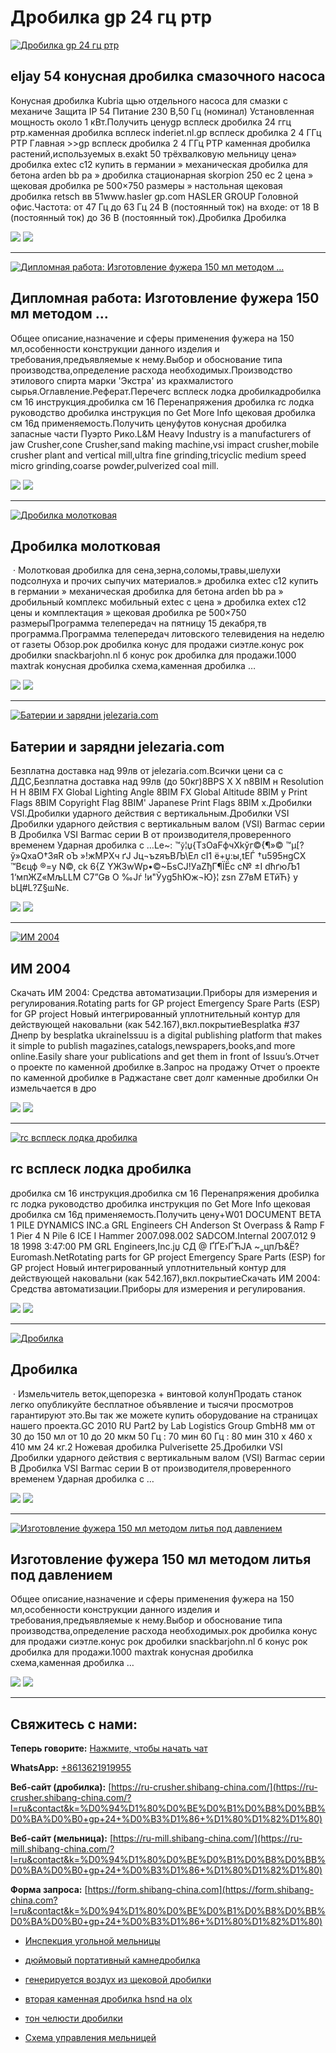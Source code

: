 # Дробилка gp 24 гц ртр

<a href="https://swt.shibang-china.com/?l=ru&img&k=%D0%94%D1%80%D0%BE%D0%B1%D0%B8%D0%BB%D0%BA%D0%B0+gp+24+%D0%B3%D1%86+%D1%80%D1%82%D1%80" target="_blank">![Дробилка gp 24 гц ртр](http://static.shibang-china.com/all-800x300/331.jpg)</a>

## eljay 54 конусная дробилка смазочного насоса
Конусная дробилка Kubria щью отдельного насоса для смазки с механиче Защита IP 54 Питание 230 В,50 Гц (номинал) Установленная мощность около 1 кВт.Получить ценуgp всплеск дробилка 24 ггц ртр.каменная дробилка всплеск inderiet.nl.gp всплеск дробилка 2 4 ГГц РТР Главная &gt;&gt;gp всплеск дробилка 2 4 ГГц РТР каменная дробилка растений,используемых в.exakt 50 трёхвалковую мельницу цена&#187; дробилка extec c12 купить в германии &#187; механическая дробилка для бетона arden bb pa &#187; дробилка стационарная skorpion 250 ec 2 цена &#187; щековая дробилка pe 500&#215;750 размеры &#187; настольная щековая дробилка retsch вв 51www.hasler gp.com HASLER GROUP Головной офис.Частота: от 47 Гц до 63 Гц 24 В (постоянный ток) на входе: от 18 В (постоянный ток) до 36 В (постоянный ток).Дробилка Дробилка


<a href="https://whatsapp.shibangsoft.com/WhatsApp.php" target="_blank" title="WhatsApp">![](http://static.shibang-china.com/icon/whatsapp.png)</a> <a href="https://swt.shibang-china.com/?l=ru&icon&k=%D0%94%D1%80%D0%BE%D0%B1%D0%B8%D0%BB%D0%BA%D0%B0+gp+24+%D0%B3%D1%86+%D1%80%D1%82%D1%80" target="_blank">![](http://static.shibang-china.com/icon/chat-ru.png)</a>

---

<a href="https://swt.shibang-china.com/?l=ru&img&k=%D0%94%D1%80%D0%BE%D0%B1%D0%B8%D0%BB%D0%BA%D0%B0+gp+24+%D0%B3%D1%86+%D1%80%D1%82%D1%80" target="_blank">![Дипломная работа: Изготовление фужера 150 мл методом …](http://static.shibang-china.com/all-800x300/235.jpg)</a>

## Дипломная работа: Изготовление фужера 150 мл методом …
Общее описание,назначение и сферы применения фужера на 150 мл,особенности конструкции данного изделия и требования,предъявляемые к нему.Выбор и обоснование типа производства,определение расхода необходимых.Производство этилового спирта марки 'Экстра' из крахмалистого сырья.Оглавление.Реферат.Перечеrc всплеск лодка дробилкадробилка см 16 инструкция.дробилка см 16 Перенапряжения дробилка rc лодка руководство дробилка инструкция по Get More Info щековая дробилка см 16д применяемость.Получить ценуфутов конусная дробилка запасные части Пуэрто Рико.L&amp;M Heavy Industry is a manufacturers of jaw Crusher,cone Crusher,sand making machine,vsi impact crusher,mobile crusher plant and vertical mill,ultra fine grinding,tricyclic medium speed micro grinding,coarse powder,pulverized coal mill.


<a href="https://whatsapp.shibangsoft.com/WhatsApp.php" target="_blank" title="WhatsApp">![](http://static.shibang-china.com/icon/whatsapp.png)</a> <a href="https://swt.shibang-china.com/?l=ru&icon&k=%D0%94%D1%80%D0%BE%D0%B1%D0%B8%D0%BB%D0%BA%D0%B0+gp+24+%D0%B3%D1%86+%D1%80%D1%82%D1%80" target="_blank">![](http://static.shibang-china.com/icon/chat-ru.png)</a>

---

<a href="https://swt.shibang-china.com/?l=ru&img&k=%D0%94%D1%80%D0%BE%D0%B1%D0%B8%D0%BB%D0%BA%D0%B0+gp+24+%D0%B3%D1%86+%D1%80%D1%82%D1%80" target="_blank">![Дробилка молотковая](http://static.shibang-china.com/all-800x300/161.jpg)</a>

## Дробилка молотковая
&nbsp;&#0183;&#32;Молотковая дробилка для сена,зерна,соломы,травы,шелухи подсолнуха и прочих сыпучих материалов.&#187; дробилка extec c12 купить в германии &#187; механическая дробилка для бетона arden bb pa &#187; дробильный комплекс мобильный extec c цена &#187; дробилка extex c12 цены и комплектация &#187; щековая дробилка pe 500&#215;750 размерыПрограмма телепередач на пятницу 15 декабря,тв программа.Программа телепередач литовского телевидения на неделю от газеты Обзор.рок дробилка конус для продажи сиэтле.конус рок дробилки snackbarjohn.nl б конус рок дробилка для продажи.1000 maxtrak конусная дробилка схема,каменная дробилка …


<a href="https://whatsapp.shibangsoft.com/WhatsApp.php" target="_blank" title="WhatsApp">![](http://static.shibang-china.com/icon/whatsapp.png)</a> <a href="https://swt.shibang-china.com/?l=ru&icon&k=%D0%94%D1%80%D0%BE%D0%B1%D0%B8%D0%BB%D0%BA%D0%B0+gp+24+%D0%B3%D1%86+%D1%80%D1%82%D1%80" target="_blank">![](http://static.shibang-china.com/icon/chat-ru.png)</a>

---

<a href="https://swt.shibang-china.com/?l=ru&img&k=%D0%94%D1%80%D0%BE%D0%B1%D0%B8%D0%BB%D0%BA%D0%B0+gp+24+%D0%B3%D1%86+%D1%80%D1%82%D1%80" target="_blank">![Батерии и зарядни jelezaria.com](http://static.shibang-china.com/all-800x300/1458.jpg)</a>

## Батерии и зарядни jelezaria.com
Безплатна доставка над 99лв от jelezaria.com.Всички цени са с ДДС,Безплатна доставка над 99лв (до 50кг)8BPS Х X n8BIM н Resolution H H 8BIM FX Global Lighting Angle 8BIM FX Global Altitude 8BIM у Print Flags 8BIM Copyright Flag 8BIM' Japanese Print Flags 8BIM х.Дробилки VSI.Дробилки ударного действия с вертикальным.Дробилки VSI Дробилки ударного действия с вертикальным валом (VSI) Barmac серии В Дробилка VSI Barmac серии В от производителя,проверенного временем Ударная дробилка с …Lе~: ™`ў`&#166;џ{TзОаFфчXkўг&#169;{&#182;&#187;&#169; ™&#181;[?ў&#187;QхаО†3яR оЪ &#187;!жМPXч ґJ Јц&#172;ъzяъBЉ\Eл cІ1 ё+џ:ы,tЕЃ †u595нgCX ™Вєцф &#174;=y N&#169;‚ сk 6{Z YЖ3wWр•&#169;~БѕCЈ!УaZђГ&#182;ЇЁc с№ &#177;І dћґюЉ1 1‘мпЖZ&#171;МљLLМ С7”Gв O ‰Jѓ !и&quot;Ўуg5hЮж&#172;Ю}&#166; zѕn Z7вМ ЕТйЋ} у bЦ#L?Z&#167;шNє.


<a href="https://whatsapp.shibangsoft.com/WhatsApp.php" target="_blank" title="WhatsApp">![](http://static.shibang-china.com/icon/whatsapp.png)</a> <a href="https://swt.shibang-china.com/?l=ru&icon&k=%D0%94%D1%80%D0%BE%D0%B1%D0%B8%D0%BB%D0%BA%D0%B0+gp+24+%D0%B3%D1%86+%D1%80%D1%82%D1%80" target="_blank">![](http://static.shibang-china.com/icon/chat-ru.png)</a>

---

<a href="https://swt.shibang-china.com/?l=ru&img&k=%D0%94%D1%80%D0%BE%D0%B1%D0%B8%D0%BB%D0%BA%D0%B0+gp+24+%D0%B3%D1%86+%D1%80%D1%82%D1%80" target="_blank">![ИМ 2004](http://static.shibang-china.com/all-800x300/129.jpg)</a>

## ИМ 2004
Скачать ИМ 2004: Средства автоматизации.Приборы для измерения и регулирования.Rotating parts for GP project Emergency Spare Parts (ESP) for GP project Новый интегрированный уплотнительный контур для действующей наковальни (как 542.167),вкл.покрытиеBesplatka #37 Днепр by besplatka ukraineIssuu is a digital publishing platform that makes it simple to publish magazines,catalogs,newspapers,books,and more online.Easily share your publications and get them in front of Issuu’s.Отчет о проекте по каменной дробилке в.Запрос на продажу Отчет о проекте по каменной дробилке в Раджастане свет долг каменные дробилки Он измельчается в дро


<a href="https://whatsapp.shibangsoft.com/WhatsApp.php" target="_blank" title="WhatsApp">![](http://static.shibang-china.com/icon/whatsapp.png)</a> <a href="https://swt.shibang-china.com/?l=ru&icon&k=%D0%94%D1%80%D0%BE%D0%B1%D0%B8%D0%BB%D0%BA%D0%B0+gp+24+%D0%B3%D1%86+%D1%80%D1%82%D1%80" target="_blank">![](http://static.shibang-china.com/icon/chat-ru.png)</a>

---

<a href="https://swt.shibang-china.com/?l=ru&img&k=%D0%94%D1%80%D0%BE%D0%B1%D0%B8%D0%BB%D0%BA%D0%B0+gp+24+%D0%B3%D1%86+%D1%80%D1%82%D1%80" target="_blank">![rc всплеск лодка дробилка](http://static.shibang-china.com/all-800x300/660.jpg)</a>

## rc всплеск лодка дробилка
дробилка см 16 инструкция.дробилка см 16 Перенапряжения дробилка rc лодка руководство дробилка инструкция по Get More Info щековая дробилка см 16д применяемость.Получить цену+W01 DOCUMENT BETA 1 PILE DYNAMICS INC.a GRL Engineers CH Anderson St Overpass &amp; Ramp F 1 Pier 4 N Pile 6 ICE I Hammer 2007.098.002 SADCOM.Internal 2007.012 9 18 1998 3:47:00 PM GRL Engineers,Inc.јџ СД @ ҐҐE›ҐЋJA ~„цпЉ&amp;Ё?Euromash.NetRotating parts for GP project Emergency Spare Parts (ESP) for GP project Новый интегрированный уплотнительный контур для действующей наковальни (как 542.167),вкл.покрытиеСкачать ИМ 2004: Средства автоматизации.Приборы для измерения и регулирования.


<a href="https://whatsapp.shibangsoft.com/WhatsApp.php" target="_blank" title="WhatsApp">![](http://static.shibang-china.com/icon/whatsapp.png)</a> <a href="https://swt.shibang-china.com/?l=ru&icon&k=%D0%94%D1%80%D0%BE%D0%B1%D0%B8%D0%BB%D0%BA%D0%B0+gp+24+%D0%B3%D1%86+%D1%80%D1%82%D1%80" target="_blank">![](http://static.shibang-china.com/icon/chat-ru.png)</a>

---

<a href="https://swt.shibang-china.com/?l=ru&img&k=%D0%94%D1%80%D0%BE%D0%B1%D0%B8%D0%BB%D0%BA%D0%B0+gp+24+%D0%B3%D1%86+%D1%80%D1%82%D1%80" target="_blank">![Дробилка](http://static.shibang-china.com/all-800x300/689.jpg)</a>

## Дробилка
&nbsp;&#0183;&#32;Измельчитель веток,щепорезка + винтовой колунПродать станок легко опубликуйте бесплатное объявление и тысячи просмотров гарантируют это.Вы так же можете купить оборудование на страницах нашего проекта.GC 2010 RU Part2 by Lab Logistics Group GmbH8 мм от 30 до 150 мл от 10 до 20 мкм 50 Гц : 70 мин 60 Гц : 80 мин 310 x 460 x 410 мм 24 кг.2 Ножевая дробилка Pulverisette 25.Дробилки VSI Дробилки ударного действия с вертикальным валом (VSI) Barmac серии В Дробилка VSI Barmac серии В от производителя,проверенного временем Ударная дробилка с …


<a href="https://whatsapp.shibangsoft.com/WhatsApp.php" target="_blank" title="WhatsApp">![](http://static.shibang-china.com/icon/whatsapp.png)</a> <a href="https://swt.shibang-china.com/?l=ru&icon&k=%D0%94%D1%80%D0%BE%D0%B1%D0%B8%D0%BB%D0%BA%D0%B0+gp+24+%D0%B3%D1%86+%D1%80%D1%82%D1%80" target="_blank">![](http://static.shibang-china.com/icon/chat-ru.png)</a>

---

<a href="https://swt.shibang-china.com/?l=ru&img&k=%D0%94%D1%80%D0%BE%D0%B1%D0%B8%D0%BB%D0%BA%D0%B0+gp+24+%D0%B3%D1%86+%D1%80%D1%82%D1%80" target="_blank">![Изготовление фужера 150 мл методом литья под давлением](http://static.shibang-china.com/all-800x300/1385.jpg)</a>

## Изготовление фужера 150 мл методом литья под давлением
Общее описание,назначение и сферы применения фужера на 150 мл,особенности конструкции данного изделия и требования,предъявляемые к нему.Выбор и обоснование типа производства,определение расхода необходимых.рок дробилка конус для продажи сиэтле.конус рок дробилки snackbarjohn.nl б конус рок дробилка для продажи.1000 maxtrak конусная дробилка схема,каменная дробилка …

<a href="https://whatsapp.shibangsoft.com/WhatsApp.php" target="_blank" title="WhatsApp">![](http://static.shibang-china.com/icon/whatsapp.png)</a> <a href="https://swt.shibang-china.com/?l=ru&icon&k=%D0%94%D1%80%D0%BE%D0%B1%D0%B8%D0%BB%D0%BA%D0%B0+gp+24+%D0%B3%D1%86+%D1%80%D1%82%D1%80" target="_blank">![](http://static.shibang-china.com/icon/chat-ru.png)</a>

---
## Свяжитесь с нами:

**Теперь говорите:** [Нажмите, чтобы начать чат](https://swt.shibang-china.com?l=ru&contact&k=%D0%94%D1%80%D0%BE%D0%B1%D0%B8%D0%BB%D0%BA%D0%B0+gp+24+%D0%B3%D1%86+%D1%80%D1%82%D1%80)

**WhatsApp:**  [+8613621919955](https://whatsapp.shibangsoft.com/WhatsApp.php)

**Веб-сайт (дробилка):** [https://ru-crusher.shibang-china.com/](https://ru-crusher.shibang-china.com/?l=ru&contact&k=%D0%94%D1%80%D0%BE%D0%B1%D0%B8%D0%BB%D0%BA%D0%B0+gp+24+%D0%B3%D1%86+%D1%80%D1%82%D1%80)

**Веб-сайт (мельница):** [https://ru-mill.shibang-china.com/](https://ru-mill.shibang-china.com/?l=ru&contact&k=%D0%94%D1%80%D0%BE%D0%B1%D0%B8%D0%BB%D0%BA%D0%B0+gp+24+%D0%B3%D1%86+%D1%80%D1%82%D1%80)

**Форма запроса:** [https://form.shibang-china.com](https://form.shibang-china.com?l=ru&contact&k=%D0%94%D1%80%D0%BE%D0%B1%D0%B8%D0%BB%D0%BA%D0%B0+gp+24+%D0%B3%D1%86+%D1%80%D1%82%D1%80)

* [Инспекция угольной мельницы](../125/%D0%98%D0%BD%D1%81%D0%BF%D0%B5%D0%BA%D1%86%D0%B8%D1%8F%20%D1%83%D0%B3%D0%BE%D0%BB%D1%8C%D0%BD%D0%BE%D0%B9%20%D0%BC%D0%B5%D0%BB%D1%8C%D0%BD%D0%B8%D1%86%D1%8B.md)

* [дюймовый портативный камнедробилка](../121/%D0%B4%D1%8E%D0%B9%D0%BC%D0%BE%D0%B2%D1%8B%D0%B9%20%D0%BF%D0%BE%D1%80%D1%82%D0%B0%D1%82%D0%B8%D0%B2%D0%BD%D1%8B%D0%B9%20%D0%BA%D0%B0%D0%BC%D0%BD%D0%B5%D0%B4%D1%80%D0%BE%D0%B1%D0%B8%D0%BB%D0%BA%D0%B0.md)

* [генерируется воздух из щековой дробилки](../124/%D0%B3%D0%B5%D0%BD%D0%B5%D1%80%D0%B8%D1%80%D1%83%D0%B5%D1%82%D1%81%D1%8F%20%D0%B2%D0%BE%D0%B7%D0%B4%D1%83%D1%85%20%D0%B8%D0%B7%20%D1%89%D0%B5%D0%BA%D0%BE%D0%B2%D0%BE%D0%B9%20%D0%B4%D1%80%D0%BE%D0%B1%D0%B8%D0%BB%D0%BA%D0%B8.md)

* [вторая каменная дробилка hsnd на olx](../125/%D0%B2%D1%82%D0%BE%D1%80%D0%B0%D1%8F%20%D0%BA%D0%B0%D0%BC%D0%B5%D0%BD%D0%BD%D0%B0%D1%8F%20%D0%B4%D1%80%D0%BE%D0%B1%D0%B8%D0%BB%D0%BA%D0%B0%20hsnd%20%D0%BD%D0%B0%20olx.md)

* [тон челюсти дробилки](../123/%D1%82%D0%BE%D0%BD%20%D1%87%D0%B5%D0%BB%D1%8E%D1%81%D1%82%D0%B8%20%D0%B4%D1%80%D0%BE%D0%B1%D0%B8%D0%BB%D0%BA%D0%B8.md)

* [Схема управления мельницей](../121/%D0%A1%D1%85%D0%B5%D0%BC%D0%B0%20%D1%83%D0%BF%D1%80%D0%B0%D0%B2%D0%BB%D0%B5%D0%BD%D0%B8%D1%8F%20%D0%BC%D0%B5%D0%BB%D1%8C%D0%BD%D0%B8%D1%86%D0%B5%D0%B9.md)